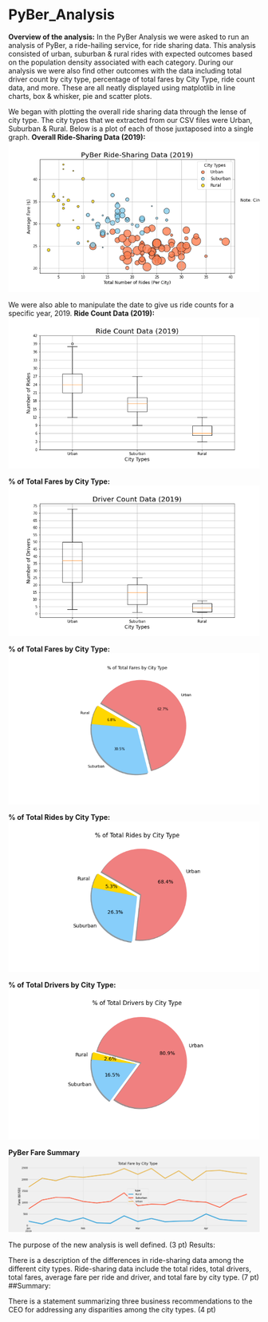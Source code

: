 # PyBer_Analysis

**Overview of the analysis:**
In the PyBer Analysis we were asked to run an analysis of PyBer, a ride-hailing service, for ride sharing data. This analysis consisted of urban, suburban & rural rides with expected outcomes based on the population density associated with each category. During our analysis we were also find other outcomes with the data including total driver count by city type, percentage of total fares by City Type, ride count data, and more. These are all neatly displayed using matplotlib in line charts, box & whisker, pie and scatter plots.

We began with plotting the overall ride sharing data through the lense of city type. The city types that we extracted from our CSV files were Urban, Suburban & Rural. Below is a plot of each of those juxtaposed into a single graph. 
**Overall Ride-Sharing Data (2019):**
![This is an image](https://github.com/PDob02/PyBer_Analysis/blob/main/analysis/Fig1.png)

We were also able to manipulate the date to give us ride counts for a specific year, 2019.
**Ride Count Data (2019):**
![This is an image](https://github.com/PDob02/PyBer_Analysis/blob/main/analysis/Fig2.png)

**% of Total Fares by City Type:** 
![This is an image](https://github.com/PDob02/PyBer_Analysis/blob/main/analysis/Fig4.png)

**% of Total Fares by City Type:**
![This is an image](https://github.com/PDob02/PyBer_Analysis/blob/main/analysis/Fig5.png)

**% of Total Rides by City Type:**
![This is an image](https://github.com/PDob02/PyBer_Analysis/blob/main/analysis/Fig6.png)

**% of Total Drivers by City Type:**
![This is an image](https://github.com/PDob02/PyBer_Analysis/blob/main/analysis/Fig7.png)

**PyBer Fare Summary**
![This is an image](https://github.com/PDob02/PyBer_Analysis/blob/main/analysis/PyBer_fare_summary.png)

The purpose of the new analysis is well defined. (3 pt)
Results:

There is a description of the differences in ride-sharing data among the different city types. Ride-sharing data include the total rides, total drivers, total fares, average fare per ride and driver, and total fare by city type. (7 pt)
##Summary:

There is a statement summarizing three business recommendations to the CEO for addressing any disparities among the city types. (4 pt)
